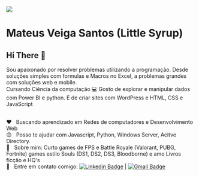 <img width="auto" src="https://github.com/MateusVeiga/banner/blob/master/shikamaru.png">


# Mateus Veiga Santos (Little Syrup)

## Hi There 👋
Sou apaixonado por resolver problemas utilizando a programação. Desde soluções simples com formulas e Macros no Excel, a problemas grandes com soluções web e mobile.
<br/>Cursando Ciência da computação :computer: Gosto de explorar e manipular dados com Power BI e python. E de criar sites com WordPress e HTML, CSS e JavaScript

 <br/> :heart: &nbsp; Buscando aprendizado em Redes de computadores e Desenvolvimento Web
 <br/> :blush: &nbsp; Posso te ajudar com Javascript, Python, Windows Server, Acitve Directory.
 <br/> 💬  &nbsp; Sobre mim:    Curto games de FPS e Battle Royale (Valorant, PUBG, Fortnite) games estilo Souls (DS1, DS2, DS3, Bloodborne) e amo Livros ficção e HQ's
 <br/> :email: &nbsp; Entre em contato comigo: [![Linkedin Badge](https://img.shields.io/badge/-RafaelOkabe-blue?style=flat-square&logo=Linkedin&logoColor=white&link=https://www.linkedin.com/in/mateus-veiga-santos-53298515b/)](https://www.linkedin.com/in/mateus-veiga-santos-53298515b/) 
| 
[![Gmail Badge](https://img.shields.io/badge/-rafa.okabe@gmail.com-c14438?style=flat-square&logo=Gmail&logoColor=white&link=mailto:goku.veigas@gmail.com)](mailto:goku.veigas@gmail.com)
